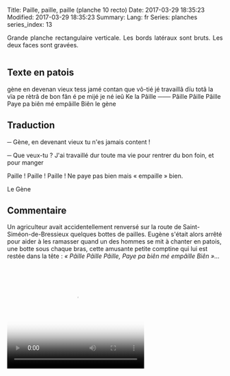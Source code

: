 Title: Paille, paille, paille (planche 10 recto)
Date: 2017-03-29 18:35:23
Modified: 2017-03-29 18:35:23
Summary: 
Lang: fr
Series: planches
series_index: 13

<p style="text-align:justify;">Grande planche rectangulaire
verticale. Les bords latéraux sont bruts. Les deux faces sont
gravées.</p>

<div style="display: table; clear: both;"></div>

<figure class="image-block" style="float: left;">
  <img alt="" src="{static}/images/planche_10_recto.png">
  <figcaption style="max-width: 236px"></figcaption>
</figure>

## Texte en patois

gène en devenan vieux tess jamé contan que vô-tié jé travaillâ dïu
totâ la vïa pe rètrâ de bon fân é pe mijé je né ieû Ke la Pâille ───
Pâille Pâille Pâille Paye pa biên mé empâille Biên le gène

## Traduction

─ Gène, en devenant vieux tu n'es jamais content !

─ Que veux-tu ? J'ai travaillé dur toute ma vie pour rentrer du bon
  foin, et pour manger

Paille ! Paille ! Paille ! Ne paye pas bien mais « empaille » bien.

Le Gène

## Commentaire

Un agriculteur avait accidentellement renversé sur la route de
Saint-Siméon-de-Bressieux quelques bottes de pailles. Eugène s'était
alors arrêté pour aider à les ramasser quand un des hommes se mit à
chanter en patois, une botte sous chaque bras, cette amusante petite
comptine qui lui est restée dans la tête : *« Pâille Pâille Pâille,
Paye pa biên mé empâille Biên »…*

<video width="320" height="240" controls
  poster="{static}/images/thumbnails/video_10.jpg">
  <source src="https://d1njpgd0ygatdn.cloudfront.net/video_10.mp4" type="video/mp4">
</video>
